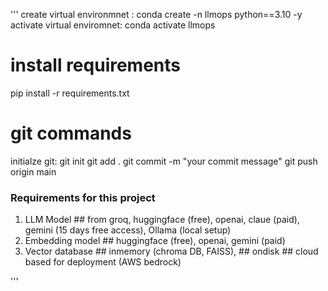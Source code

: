 '''
create virtual environmnet : conda create -n llmops python==3.10 -y
activate virtual enviromnet: conda activate llmops

# install requirements
pip install -r requirements.txt

# git commands
initialze git: git init
git add .
git commit -m "your commit message"
git push origin main


### Requirements for this project
1. LLM Model ## from groq, huggingface (free), openai, claue (paid), gemini (15 days free access), Ollama (local setup)
2. Embedding model ## huggingface (free), openai, gemini (paid)
3. Vector database ## inmemory (chroma DB, FAISS), ## ondisk ## cloud based for deployment (AWS bedrock)




'''
